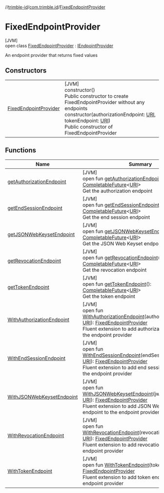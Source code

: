 //[trimble-id](../../../index.md)/[com.trimble.id](../index.md)/[FixedEndpointProvider](index.md)

# FixedEndpointProvider

[JVM]\
open class [FixedEndpointProvider](index.md) : [IEndpointProvider](../-i-endpoint-provider/index.md)

An endpoint provider that returns fixed values

## Constructors

| | |
|---|---|
| [FixedEndpointProvider](-fixed-endpoint-provider.md) | [JVM]<br>constructor()<br>Public constructor to create FixedEndpointProvider without any endpoints<br>constructor(authorizationEndpoint: [URI](https://docs.oracle.com/javase/8/docs/api/java/net/URI.html), tokenEndpoint: [URI](https://docs.oracle.com/javase/8/docs/api/java/net/URI.html))<br>Public constructor of FixedEndpointProvider |

## Functions

| Name | Summary |
|---|---|
| [getAuthorizationEndpoint](get-authorization-endpoint.md) | [JVM]<br>open fun [getAuthorizationEndpoint](get-authorization-endpoint.md)(): [CompletableFuture](https://docs.oracle.com/javase/8/docs/api/java/util/concurrent/CompletableFuture.html)&lt;[URI](https://docs.oracle.com/javase/8/docs/api/java/net/URI.html)&gt;<br>Get the authorization endpoint |
| [getEndSessionEndpoint](get-end-session-endpoint.md) | [JVM]<br>open fun [getEndSessionEndpoint](get-end-session-endpoint.md)(): [CompletableFuture](https://docs.oracle.com/javase/8/docs/api/java/util/concurrent/CompletableFuture.html)&lt;[URI](https://docs.oracle.com/javase/8/docs/api/java/net/URI.html)&gt;<br>Get the end session endpoint |
| [getJSONWebKeysetEndpoint](get-j-s-o-n-web-keyset-endpoint.md) | [JVM]<br>open fun [getJSONWebKeysetEndpoint](get-j-s-o-n-web-keyset-endpoint.md)(): [CompletableFuture](https://docs.oracle.com/javase/8/docs/api/java/util/concurrent/CompletableFuture.html)&lt;[URI](https://docs.oracle.com/javase/8/docs/api/java/net/URI.html)&gt;<br>Get the JSON Web Keyset endpoint |
| [getRevocationEndpoint](get-revocation-endpoint.md) | [JVM]<br>open fun [getRevocationEndpoint](get-revocation-endpoint.md)(): [CompletableFuture](https://docs.oracle.com/javase/8/docs/api/java/util/concurrent/CompletableFuture.html)&lt;[URI](https://docs.oracle.com/javase/8/docs/api/java/net/URI.html)&gt;<br>Get the revocation endpoint |
| [getTokenEndpoint](get-token-endpoint.md) | [JVM]<br>open fun [getTokenEndpoint](get-token-endpoint.md)(): [CompletableFuture](https://docs.oracle.com/javase/8/docs/api/java/util/concurrent/CompletableFuture.html)&lt;[URI](https://docs.oracle.com/javase/8/docs/api/java/net/URI.html)&gt;<br>Get the token endpoint |
| [WithAuthorizationEndpoint](-with-authorization-endpoint.md) | [JVM]<br>open fun [WithAuthorizationEndpoint](-with-authorization-endpoint.md)(authorizationEndpoint: [URI](https://docs.oracle.com/javase/8/docs/api/java/net/URI.html)): [FixedEndpointProvider](index.md)<br>Fluent extension to add authorization endpoint to the endpoint provider |
| [WithEndSessionEndpoint](-with-end-session-endpoint.md) | [JVM]<br>open fun [WithEndSessionEndpoint](-with-end-session-endpoint.md)(endSessionEndpoint: [URI](https://docs.oracle.com/javase/8/docs/api/java/net/URI.html)): [FixedEndpointProvider](index.md)<br>Fluent extension to add end session endpoint to the endpoint provider |
| [WithJSONWebKeysetEndpoint](-with-j-s-o-n-web-keyset-endpoint.md) | [JVM]<br>open fun [WithJSONWebKeysetEndpoint](-with-j-s-o-n-web-keyset-endpoint.md)(jwksEndpoint: [URI](https://docs.oracle.com/javase/8/docs/api/java/net/URI.html)): [FixedEndpointProvider](index.md)<br>Fluent extension to add JSON Web Keyset endpoint to the endpoint provider |
| [WithRevocationEndpoint](-with-revocation-endpoint.md) | [JVM]<br>open fun [WithRevocationEndpoint](-with-revocation-endpoint.md)(revocationEndpoint: [URI](https://docs.oracle.com/javase/8/docs/api/java/net/URI.html)): [FixedEndpointProvider](index.md)<br>Fluent extension to add revocation endpoint to the endpoint provider |
| [WithTokenEndpoint](-with-token-endpoint.md) | [JVM]<br>open fun [WithTokenEndpoint](-with-token-endpoint.md)(tokenEndpoint: [URI](https://docs.oracle.com/javase/8/docs/api/java/net/URI.html)): [FixedEndpointProvider](index.md)<br>Fluent extension to add token endpoint to the endpoint provider |
